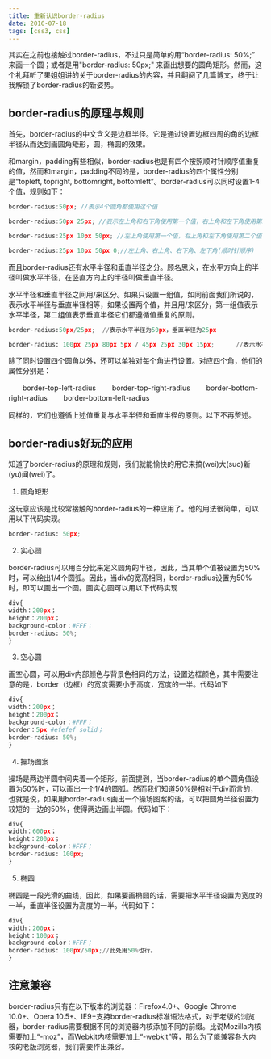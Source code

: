 ```yaml
---
title: 重新认识border-radius
date: 2016-07-18
tags: [css3, css]
---
```


其实在之前也接触过border-radius，不过只是简单的用“border-radius: 50%;”  来画一个圆；或者是用"border-radius: 50px;" 来画出想要的圆角矩形。然而，这个礼拜听了果姐姐讲的关于border-radius的内容，并且翻阅了几篇博文，终于让我解锁了border-radius的新姿势。

<!--more-->

##  border-radius的原理与规则

首先，border-radius的中文含义是边框半径。它是通过设置边框四周的角的边框半径从而达到画圆角矩形，圆，椭圆的效果。

和margin，padding有些相似，border-radius也是有四个按照顺时针顺序值重复的值，然而和margin，padding不同的是，border-radius的四个属性分别是“topleft, topright, bottomright, bottomleft”。border-radius可以同时设置1-4个值，规则如下：

``` javascript
border-radius:50px; //表示4个圆角都使用这个值

border-radius:50px 25px; //表示左上角和右下角使用第一个值，右上角和左下角使用第二个值

border-radius:25px 10px 50px; //左上角使用第一个值，右上角和左下角使用第二个值，右下角使用第三个值

border-radius:25px 10px 50px 0;//左上角、右上角、右下角、左下角(顺时针顺序)
```

而且border-radius还有水平半径和垂直半径之分。顾名思义，在水平方向上的半径叫做水平半径，在竖直方向上的半径叫做垂直半径。

水平半径和垂直半径之间用/来区分。如果只设置一组值，如同前面我们所说的，表示水平半径与垂直半径相等，如果设置两个值，并且用/来区分，第一组值表示水平半径，第二组值表示垂直半径它们都遵循值重复的原则。

``` python
border-radius:50px/25px;  //表示水平半径为50px，垂直半径为25px

border-radius: 100px 25px 80px 5px / 45px 25px 30px 15px;      //表示水平半径为左上100px，右上25px，右下80px，左下5px，垂直半径为左上45px，右上25px，右下30px，左下15px

```

除了同时设置四个圆角以外，还可以单独对每个角进行设置。对应四个角，他们的属性分别是：

　　border-top-left-radius
　　border-top-right-radius
　　border-bottom-right-radius
　　border-bottom-left-radius

同样的，它们也遵循上述值重复与水平半径和垂直半径的原则。以下不再赘述。

## border-radius好玩的应用

知道了border-radius的原理和规则，我们就能愉快的用它来搞(wei)大(suo)新(yu)闻(wei)了。

1. 圆角矩形

这玩意应该是比较常接触的border-radius的一种应用了。他的用法很简单，可以用以下代码实现。
``` python
border-radius: 50px;
```

2. 实心圆

border-radius可以用百分比来定义圆角的半径，因此，当其单个值被设置为50%时，可以绘出1/4个圆弧。因此，当div的宽高相同，border-radius设置为50%时，即可以画出一个圆。画实心圆可以用以下代码实现

``` python
div{
width：200px；
height：200px；
background-color：#FFF；
border-radius: 50%;
}
```

3. 空心圆

画空心圆，可以用div内部颜色与背景色相同的方法，设置边框颜色，其中需要注意的是，border（边框）的宽度需要小于高度，宽度的一半。代码如下

``` python
div{
width：200px；
height：200px；
background-color：#FFF；
border：5px #efefef solid；
border-radius: 50%;
}
```

4. 操场图案

操场是两边半圆中间夹着一个矩形。前面提到，当border-radius的单个圆角值设置为50%时，可以画出一个1/4的圆弧。然而我们知道50%是相对于div而言的，也就是说，如果用border-radius画出一个操场图案的话，可以把圆角半径设置为较短的一边的50%，使得两边画出半圆。代码如下：

``` python
div{
width：600px；
height：200px；
background-color：#FFF；
border-radius: 100px;
}
```

5. 椭圆

椭圆是一段光滑的曲线，因此，如果要画椭圆的话，需要把水平半径设置为宽度的一半，垂直半径设置为高度的一半。代码如下：

``` python
div{
width：200px；
height：100px；
background-color：#FFF；
border-radius: 100px/50px;//此处用50%也行。
}
```

## 注意兼容

border-radius只有在以下版本的浏览器：Firefox4.0+、Google Chrome 10.0+、Opera 10.5+、IE9+支持border-radius标准语法格式，对于老版的浏览器，border-radius需要根据不同的浏览器内核添加不同的前缀。比说Mozilla内核需要加上“-moz”，而Webkit内核需要加上“-webkit”等，那么为了能兼容各大内核的老版浏览器，我们需要作出兼容。
